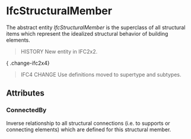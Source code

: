 # IfcStructuralMember

The abstract entity _IfcStructuralMember_ is the superclass of all structural items which represent the idealized structural behavior of building elements.

> HISTORY New entity in IFC2x2.

{ .change-ifc2x4}
> IFC4 CHANGE Use definitions moved to supertype and subtypes.

## Attributes

### ConnectedBy
Inverse relationship to all structural connections (i.e. to supports or connecting elements) which are defined for this structural member.
